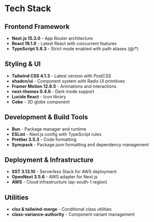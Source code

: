 # Tech Stack

## Frontend Framework
- **Next.js 15.3.0** - App Router architecture
- **React 19.1.0** - Latest React with concurrent features
- **TypeScript 5.8.3** - Strict mode enabled with path aliases (@/*)

## Styling & UI
- **Tailwind CSS 4.1.3** - Latest version with PostCSS
- **shadcn/ui** - Component system with Radix UI primitives
- **Framer Motion 12.6.5** - Animations and interactions
- **next-themes 0.4.6** - Dark mode support
- **Lucide React** - Icon library
- **Cobe** - 3D globe component

## Development & Build Tools
- **Bun** - Package manager and runtime
- **ESLint** - Next.js config with TypeScript rules
- **Prettier 3.5.3** - Code formatting
- **Syncpack** - Package.json formatting and dependency management

## Deployment & Infrastructure
- **SST 3.13.10** - Serverless Stack for AWS deployment
- **OpenNext 3.5.6** - AWS adapter for Next.js
- **AWS** - Cloud infrastructure (ap-south-1 region)

## Utilities
- **clsx & tailwind-merge** - Conditional class utilities
- **class-variance-authority** - Component variant management